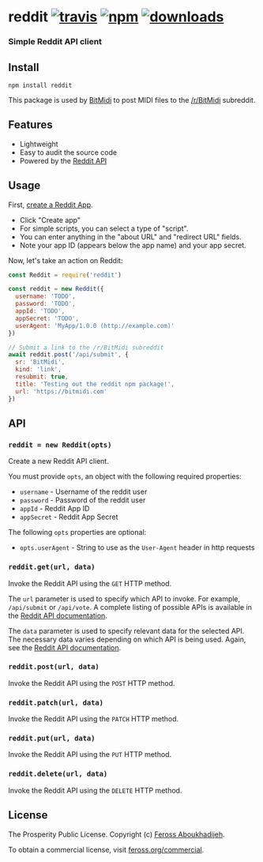 # reddit [![travis][travis-image]][travis-url] [![npm][npm-image]][npm-url] [![downloads][downloads-image]][downloads-url]

[travis-image]: https://img.shields.io/travis/feross/reddit/master.svg
[travis-url]: https://travis-ci.org/feross/reddit
[npm-image]: https://img.shields.io/npm/v/reddit.svg
[npm-url]: https://npmjs.org/package/reddit
[downloads-image]: https://img.shields.io/npm/dm/reddit.svg
[downloads-url]: https://npmjs.org/package/reddit

### Simple Reddit API client

## Install

```
npm install reddit
```

This package is used by [BitMidi](https://bitmidi.com) to post MIDI files to the [/r/BitMidi](https://www.reddit.com/r/BitMidi/) subreddit.

## Features

  - Lightweight
  - Easy to audit the source code
  - Powered by the [Reddit API](https://www.reddit.com/dev/api/)

## Usage

First, [create a Reddit App](https://www.reddit.com/prefs/apps).

- Click "Create app"
- For simple scripts, you can select a type of "script".
- You can enter anything in the "about URL" and "redirect URL" fields.
- Note your app ID (appears below the app name) and your app secret.

Now, let's take an action on Reddit:

```js
const Reddit = require('reddit')

const reddit = new Reddit({
  username: 'TODO',
  password: 'TODO',
  appId: 'TODO',
  appSecret: 'TODO',
  userAgent: 'MyApp/1.0.0 (http://example.com)'
})

// Submit a link to the /r/BitMidi subreddit
await reddit.post('/api/submit', {
  sr: 'BitMidi',
  kind: 'link',
  resubmit: true,
  title: 'Testing out the reddit npm package!',
  url: 'https://bitmidi.com'
})
```

## API

### `reddit = new Reddit(opts)`

Create a new Reddit API client.

You must provide `opts`, an object with the following required properties:

- `username` - Username of the reddit user
- `password` - Password of the reddit user
- `appId` - Reddit App ID
- `appSecret` - Reddit App Secret

The following `opts` properties are optional:

- `opts.userAgent` - String to use as the `User-Agent` header in http requests

### `reddit.get(url, data)`

Invoke the Reddit API using the `GET` HTTP method.

The `url` parameter is used to specify which API to invoke. For example, `/api/submit` or `/api/vote`. A complete listing of possible APIs is available in the [Reddit API documentation](https://www.reddit.com/dev/api/).

The `data` parameter is used to specify relevant data for the selected API. The necessary data varies depending on which API is being used. Again, see the [Reddit API documentation](https://www.reddit.com/dev/api/).

### `reddit.post(url, data)`

Invoke the Reddit API using the `POST` HTTP method.

### `reddit.patch(url, data)`

Invoke the Reddit API using the `PATCH` HTTP method.

### `reddit.put(url, data)`

Invoke the Reddit API using the `PUT` HTTP method.

### `reddit.delete(url, data)`

Invoke the Reddit API using the `DELETE` HTTP method.

## License

The Prosperity Public License. Copyright (c) [Feross Aboukhadijeh](http://feross.org).

To obtain a commercial license, visit [feross.org/commercial](https://feross.org/commercial).
